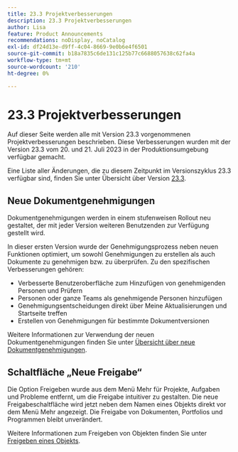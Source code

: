 ```yaml
---
title: 23.3 Projektverbesserungen
description: 23.3 Projektverbesserungen
author: Lisa
feature: Product Announcements
recommendations: noDisplay, noCatalog
exl-id: df24d13e-d9ff-4c04-8669-9e0b6e4f6501
source-git-commit: b18a7835c6de131c125b77c6688057638c62fa4a
workflow-type: tm+mt
source-wordcount: '210'
ht-degree: 0%

---
```


# 23.3 Projektverbesserungen

Auf dieser Seite werden alle mit Version 23.3 vorgenommenen Projektverbesserungen beschrieben. Diese Verbesserungen wurden mit der Version 23.3 vom 20. und 21. Juli 2023 in der Produktionsumgebung verfügbar gemacht.

Eine Liste aller Änderungen, die zu diesem Zeitpunkt im Versionszyklus 23.3 verfügbar sind, finden Sie unter Übersicht über Version [23.3](/help/quicksilver/product-announcements/product-releases/23.3-release-activity/23-3-release-overview.md).

## Neue Dokumentgenehmigungen

Dokumentgenehmigungen werden in einem stufenweisen Rollout neu gestaltet, der mit jeder Version weiteren Benutzenden zur Verfügung gestellt wird.

In dieser ersten Version wurde der Genehmigungsprozess neben neuen Funktionen optimiert, um sowohl Genehmigungen zu erstellen als auch Dokumente zu genehmigen bzw. zu überprüfen. Zu den spezifischen Verbesserungen gehören:

* Verbesserte Benutzeroberfläche zum Hinzufügen von genehmigenden Personen und Prüfern
* Personen oder ganze Teams als genehmigende Personen hinzufügen
* Genehmigungsentscheidungen direkt über Meine Aktualisierungen und Startseite treffen
* Erstellen von Genehmigungen für bestimmte Dokumentversionen

Weitere Informationen zur Verwendung der neuen Dokumentgenehmigungen finden Sie unter [Übersicht über neue Dokumentgenehmigungen](https://experienceleague.adobe.com/de/docs/workfront/using/review-and-approve-work/document-reviews-and-approvals/document-approvals-overview).

## Schaltfläche „Neue Freigabe“

Die Option Freigeben wurde aus dem Menü Mehr für Projekte, Aufgaben und Probleme entfernt, um die Freigabe intuitiver zu gestalten. Die neue Freigabeschaltfläche wird jetzt neben dem Namen eines Objekts direkt vor dem Menü Mehr angezeigt. Die Freigabe von Dokumenten, Portfolios und Programmen bleibt unverändert.

Weitere Informationen zum Freigeben von Objekten finden Sie unter [Freigeben eines Objekts](https://experienceleague.adobe.com/de/docs/workfront/using/basics/grant-request-object-permissions/share-an-object).
